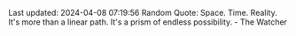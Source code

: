 Last updated: 2024-04-08 07:19:56
Random Quote: Space. Time. Reality. It's more than a linear path. It's a prism of endless possibility. - The Watcher